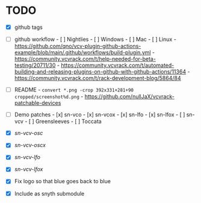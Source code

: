 # TODO

- [x] github tags
- [ ] github workflow
      - [ ] Nightlies
            - [ ] Windows
            - [ ] Mac
            - [ ] Linux
      - https://github.com/qno/vcv-plugin-github-actions-example/blob/main/.github/workflows/build-plugin.yml
      - https://community.vcvrack.com/t/help-needed-for-beta-testing/20711/30
      - https://community.vcvrack.com/t/automated-building-and-releasing-plugins-on-github-with-github-actions/11364
      - https://community.vcvrack.com/t/rack-development-blog/5864/84

- [ ] README
      - `convert *.png -crop 392x331+281+90 cropped/screenshot%d.png`
      - https://github.com/nullJaX/vcvrack-patchable-devices

- [ ] Demo patches
      - [x] sn-vco
      - [x] sn-vcox
      - [x] sn-lfo
      - [x] sn-lfox
      - [ ] sn-vcv
      - [ ] Greensleeves
      - [ ] Toccata

- [x] _sn-vcv-osc_
- [x] _sn-vcv-oscx_
- [x] _sn-vcv-lfo_
- [x] _sn-vcv-lfox_
- [x] Fix logo so that blue goes back to blue
- [x] Include as snyth submodule


